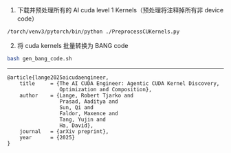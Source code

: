 1. 下载并预处理所有的 AI cuda level 1 Kernels（预处理将注释掉所有非 device code）

```bash
/torch/venv3/pytorch/bin/python ./PreprocessCUKernels.py
```

2. 将 cuda kernels 批量转换为 BANG code

```bash
bash gen_bang_code.sh
```

---

```
@article{lange2025aicudaengineer,
    title     = {The AI CUDA Engineer: Agentic CUDA Kernel Discovery,
                 Optimization and Composition},
    author    = {Lange, Robert Tjarko and
                 Prasad, Aaditya and 
                 Sun, Qi and
                 Faldor, Maxence and
                 Tang, Yujin and
                 Ha, David},
    journal   = {arXiv preprint},
    year      = {2025}
}
```